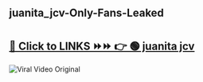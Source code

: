 
 ## juanita_jcv-Only-Fans-Leaked

# <h2><a href="https://clipsfans.com/juanita_jcv&ref=git">🔗 Click to LINKS ⏩⏩ 👉 🟢 juanita jcv </a></h2>

<a href="https://clipsfans.com/juanita_jcv&ref=git" rel="nofollow" data-target="animated-image.originalLink"><img src="https://i.ibb.co.com/xMMVF88/686577567.gif" alt="Viral Video Original" style="max-width: 100%; display: inline-block;" data-target="animated-image.originalImage"></a>
